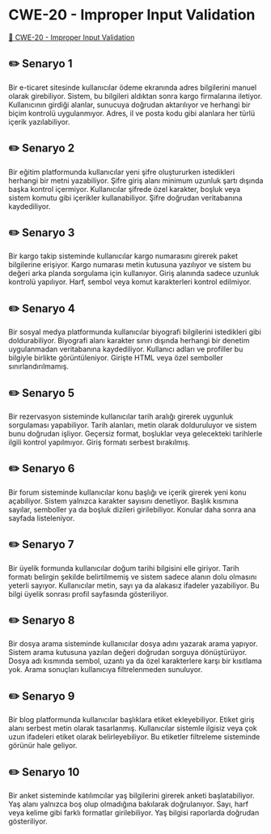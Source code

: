 # CWE-20 - Improper Input Validation
<a href="https://cwe.mitre.org/data/definitions/20.html" target="_blank">🔗 CWE-20 - Improper Input Validation</a>

## ✏️ Senaryo 1
Bir e-ticaret sitesinde kullanıcılar ödeme ekranında adres bilgilerini manuel olarak girebiliyor. Sistem, bu bilgileri aldıktan sonra kargo firmalarına iletiyor. Kullanıcının girdiği alanlar, sunucuya doğrudan aktarılıyor ve herhangi bir biçim kontrolü uygulanmıyor. Adres, il ve posta kodu gibi alanlara her türlü içerik yazılabiliyor.

## ✏️ Senaryo 2
Bir eğitim platformunda kullanıcılar yeni şifre oluştururken istedikleri herhangi bir metni yazabiliyor. Şifre giriş alanı minimum uzunluk şartı dışında başka kontrol içermiyor. Kullanıcılar şifrede özel karakter, boşluk veya sistem komutu gibi içerikler kullanabiliyor. Şifre doğrudan veritabanına kaydediliyor.

## ✏️ Senaryo 3
Bir kargo takip sisteminde kullanıcılar kargo numarasını girerek paket bilgilerine erişiyor. Kargo numarası metin kutusuna yazılıyor ve sistem bu değeri arka planda sorgulama için kullanıyor. Giriş alanında sadece uzunluk kontrolü yapılıyor. Harf, sembol veya komut karakterleri kontrol edilmiyor.

## ✏️ Senaryo 4
Bir sosyal medya platformunda kullanıcılar biyografi bilgilerini istedikleri gibi doldurabiliyor. Biyografi alanı karakter sınırı dışında herhangi bir denetim uygulanmadan veritabanına kaydediliyor. Kullanıcı adları ve profiller bu bilgiyle birlikte görüntüleniyor. Girişte HTML veya özel semboller sınırlandırılmamış.

## ✏️ Senaryo 5
Bir rezervasyon sisteminde kullanıcılar tarih aralığı girerek uygunluk sorgulaması yapabiliyor. Tarih alanları, metin olarak dolduruluyor ve sistem bunu doğrudan işliyor. Geçersiz format, boşluklar veya gelecekteki tarihlerle ilgili kontrol yapılmıyor. Giriş formatı serbest bırakılmış.

## ✏️ Senaryo 6
Bir forum sisteminde kullanıcılar konu başlığı ve içerik girerek yeni konu açabiliyor. Sistem yalnızca karakter sayısını denetliyor. Başlık kısmına sayılar, semboller ya da boşluk dizileri girilebiliyor. Konular daha sonra ana sayfada listeleniyor.

## ✏️ Senaryo 7
Bir üyelik formunda kullanıcılar doğum tarihi bilgisini elle giriyor. Tarih formatı belirgin şekilde belirtilmemiş ve sistem sadece alanın dolu olmasını yeterli sayıyor. Kullanıcılar metin, sayı ya da alakasız ifadeler yazabiliyor. Bu bilgi üyelik sonrası profil sayfasında gösteriliyor.

## ✏️ Senaryo 8
Bir dosya arama sisteminde kullanıcılar dosya adını yazarak arama yapıyor. Sistem arama kutusuna yazılan değeri doğrudan sorguya dönüştürüyor. Dosya adı kısmında sembol, uzantı ya da özel karakterlere karşı bir kısıtlama yok. Arama sonuçları kullanıcıya filtrelenmeden sunuluyor.

## ✏️ Senaryo 9
Bir blog platformunda kullanıcılar başlıklara etiket ekleyebiliyor. Etiket giriş alanı serbest metin olarak tasarlanmış. Kullanıcılar sistemle ilgisiz veya çok uzun ifadeleri etiket olarak belirleyebiliyor. Bu etiketler filtreleme sisteminde görünür hale geliyor.

## ✏️ Senaryo 10
Bir anket sisteminde katılımcılar yaş bilgilerini girerek anketi başlatabiliyor. Yaş alanı yalnızca boş olup olmadığına bakılarak doğrulanıyor. Sayı, harf veya kelime gibi farklı formatlar girilebiliyor. Yaş bilgisi raporlarda doğrudan gösteriliyor.

